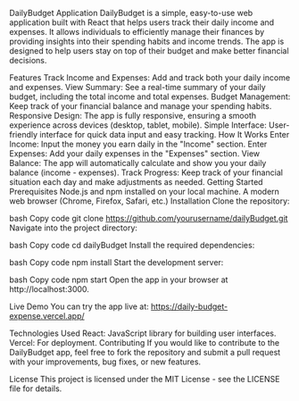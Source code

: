 DailyBudget Application
DailyBudget is a simple, easy-to-use web application built with React that helps users track their daily income and expenses. It allows individuals to efficiently manage their finances by providing insights into their spending habits and income trends. The app is designed to help users stay on top of their budget and make better financial decisions.

Features
Track Income and Expenses: Add and track both your daily income and expenses.
View Summary: See a real-time summary of your daily budget, including the total income and total expenses.
Budget Management: Keep track of your financial balance and manage your spending habits.
Responsive Design: The app is fully responsive, ensuring a smooth experience across devices (desktop, tablet, mobile).
Simple Interface: User-friendly interface for quick data input and easy tracking.
How It Works
Enter Income: Input the money you earn daily in the "Income" section.
Enter Expenses: Add your daily expenses in the "Expenses" section.
View Balance: The app will automatically calculate and show you your daily balance (income - expenses).
Track Progress: Keep track of your financial situation each day and make adjustments as needed.
Getting Started
Prerequisites
Node.js and npm installed on your local machine.
A modern web browser (Chrome, Firefox, Safari, etc.)
Installation
Clone the repository:

bash
Copy code
git clone https://github.com/yourusername/dailyBudget.git
Navigate into the project directory:

bash
Copy code
cd dailyBudget
Install the required dependencies:

bash
Copy code
npm install
Start the development server:

bash
Copy code
npm start
Open the app in your browser at http://localhost:3000.

Live Demo
You can try the app live at: https://daily-budget-expense.vercel.app/

Technologies Used
React: JavaScript library for building user interfaces.
Vercel: For deployment.
Contributing
If you would like to contribute to the DailyBudget app, feel free to fork the repository and submit a pull request with your improvements, bug fixes, or new features.

License
This project is licensed under the MIT License - see the LICENSE file for details.

